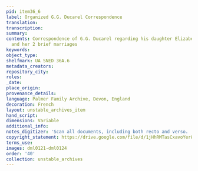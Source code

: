```yaml
---
pid: item36_6
label: Organized G.G. Ducarel Correspondence
translation:
transcription:
summary:
contents: Correspondence of G.G. Ducarel regarding his daughter Elizabeth, Betsy,
  and her 2 brief marriages
keywords:
object_type:
shelfmark: UA SNED 36A.6
metadata_creators:
repository_city:
roles:
_date:
place_origin:
provenance_details:
language: Palmer Family Archive, Devon, England
decoration: French
layout: unstable_archives_item
hand_script:
dimensions: Variable
additional_info:
notes_digitizer: 'Scan all documents, including both recto and verso. '
copyright_statement: https://drive.google.com/file/d/1jHhRMTasCxavoYer89Wn8_Xn65nL0sW0/view?usp=sharing
terms_use:
images: dml0121-dml0124
order: '40'
collection: unstable_archives
---
```

